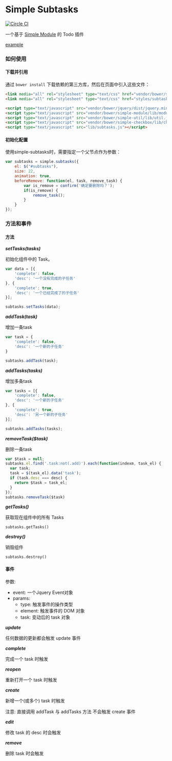# Simple Subtasks
[![Circle CI](https://circleci.com/gh/mycolorway/simditor-subtasks.png?style=badge)](https://circleci.com/gh/mycolorway/simditor-subtasks)

一个基于 [Simple Module](https://github.com/mycolorway/simple-module) 的 Todo 插件

[example](http://mycolorway.github.io/simple-subtasks/)

### 如何使用

#### 下载并引用

通过 `bower install` 下载依赖的第三方库，然后在页面中引入这些文件：

```html
<link media="all" rel="stylesheet" type="text/css" href="vendor/bower/simple-checkbox/styles/checkbox.css" />
<link media="all" rel="stylesheet" type="text/css" href="styles/subtasks.css" />

<script type="text/javascript" src="vendor/bower/jquery/dist/jquery.min.js"></script>
<script type="text/javascript" src="vendor/bower/simple-module/lib/module.js"></script>
<script type="text/javascript" src="vendor/bower/simple-util/lib/util.js"></script>
<script type="text/javascript" src="vendor/bower/simple-checkbox/lib/checkbox.js"></script>
<script type="text/javascript" src="lib/subtasks.js"></script>
```

#### 初始化配置

使用simple-subtasks时，需要指定一个父节点作为参数：

```javascript
var subtasks = simple.subtasks({
    el: $("#subtasks"),
    size: 22,
    animation: true,
    beforeRemove: function(el, task, remove_task) {
        var is_remove = confirm('确定要删除吗？');
        if(is_remove) {
            remove_task();
        }
    }
});
```

### 方法和事件

#### 方法

***setTasks(tasks)***

初始化组件中的 Task。

```javascript
var data = [{
    'complete': false,
    'desc': '一个没有完成的子任务'
}, {
    'complete': true,
    'desc': '一个已经完成了的子任务'
}];

subtasks.setTasks(data);
```

***addTask(task)***

增加一条task

```javascript
var task = {
    'complete': false,
    'desc': '一个新的子任务'
}

subtasks.addTask(task);
```

***addTasks(tasks)***

增加多条task

```javascript
var tasks = [{
    'complete': false,
    'desc': '一个新的子任务'
}, {
    'complete': true,
    'desc': '另一个新的子任务'
}];

subtasks.addTasks(tasks);
```

***removeTask($task)***

删除一条task

```javascript
var $task = null;
subtasks.el.find('.task:not(.add)').each(function(indexm, task_el) {
  var task;
  task = $(task_el).data('task');
  if (task.desc === desc) {
    return $task = task_el;
  }
});
subtasks.removeTask($task)
```

***getTasks()***

获取现在组件中的所有 Tasks

```
subtasks.getTasks()
```

***destroy()***

销毁组件

```
subtasks.destroy()
```

#### 事件

参数: 
- event: 一个Jquery Event对象
- params: 
    - type: 触发事件的操作类型
    - element: 触发事件的 DOM 对象
    - task: 变动后的 task 对象

***update***

任何数据的更新都会触发 update 事件

***complete***

完成一个 task 时触发

***reopen***

重新打开一个 task 时触发

***create***

新增一个(或多个) task 时触发

注意: 直接调用 addTask 与 addTasks 方法 不会触发 create 事件

***edit***

修改 task 的 desc 时会触发

***remove***

删除 task 时会触发

